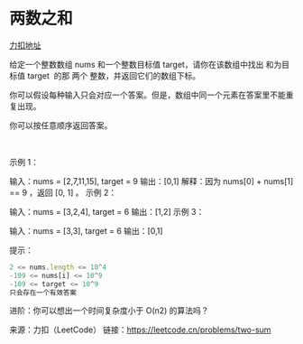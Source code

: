 # 两数之和
[力扣地址](https://leetcode.cn/problems/two-sum/)

给定一个整数数组 nums 和一个整数目标值 target，请你在该数组中找出 和为目标值 target  的那 两个 整数，并返回它们的数组下标。

你可以假设每种输入只会对应一个答案。但是，数组中同一个元素在答案里不能重复出现。

你可以按任意顺序返回答案。

 

示例 1：

输入：nums = [2,7,11,15], target = 9
输出：[0,1]
解释：因为 nums[0] + nums[1] == 9 ，返回 [0, 1] 。
示例 2：

输入：nums = [3,2,4], target = 6
输出：[1,2]
示例 3：

输入：nums = [3,3], target = 6
输出：[0,1]
 

提示：

```js
2 <= nums.length <= 10^4
-109 <= nums[i] <= 10^9
-109 <= target <= 10^9
只会存在一个有效答案
```

进阶：你可以想出一个时间复杂度小于 O(n2) 的算法吗？

来源：力扣（LeetCode）
链接：https://leetcode.cn/problems/two-sum
